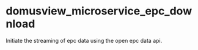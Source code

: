 # domusview_microservice_epc_download
Initiate the streaming of epc data using the open epc data api.
